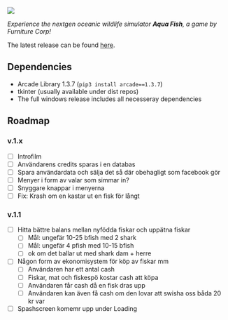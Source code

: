 ![](https://raw.githubusercontent.com/owlnical/fc-aqua-fish/master/assets/images/banner.svg?sanitize=true)

*Experience the nextgen oceanic wildlife simulator **Aqua Fish**, a game by Furniture Corp!*

The latest release can be found [here](https://github.com/owlnical/fc-aqua-fish/releases).

## Dependencies

- Arcade Library 1.3.7 (`pip3 install arcade==1.3.7`)
- tkinter (usually available under dist repos)
- The full windows release includes all necesseray dependencies

## Roadmap

### v.1.x
- [ ] Introfilm
- [ ] Användarens credits sparas i en databas
- [ ] Spara användardata och sälja det så där obehagligt som facebook gör
- [ ] Menyer i form av valar som simmar in?
- [ ] Snyggare knappar i menyerna
- [ ] Fix: Krash om en kastar ut en fisk för långt

### v.1.1
- [ ] Hitta bättre balans mellan nyfödda fiskar och uppätna fiskar
  - [ ] Mål: ungefär 10-25 bfish med 2 shark
  - [ ] Mål: ungefär 4 pfish med 10-15 bfish
  - [ ] ok om det ballar ut med shark dam + herre
- [ ] Någon form av ekonomisystem för köp av fiskar mm
  - [ ] Användaren har ett antal cash
  - [ ] Fiskar, mat och fiskespö kostar cash att köpa
  - [ ] Användaren får cash då en fisk dras upp
  - [ ] Användaren kan även få cash om den lovar att swisha oss båda 20 kr var
- [ ] Spashscreen komemr upp under Loading
